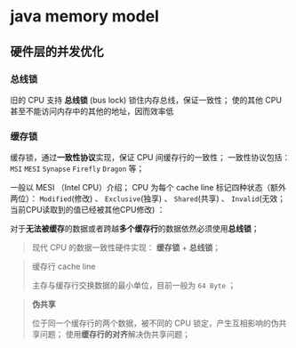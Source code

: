 # java memory model

## 硬件层的并发优化

### 总线锁

旧的 CPU 支持 **总线锁** (bus lock) 锁住内存总线，保证一致性；
使的其他 CPU 甚至不能访问内存中的其他的地址，因而效率低

### 缓存锁

缓存锁，通过**一致性协议**实现，保证 CPU 间缓存行的一致性；
一致性协议包括： `MSI` `MESI` `Synapse` `Firefly` `Dragon` 等；

一般以 MESI （Intel CPU）介绍；
CPU 为每个 cache line 标记四种状态（额外两位）：
`Modified`(修改) 、 `Exclusive`(独享) 、 `Shared`(共享) 、 `Invalid`(无效；当前CPU读取到的值已经被其他CPU修改) ：

对于**无法被缓存**的数据或者跨越**多个缓存行**的数据依然必须使用**总线锁**；

> 现代 CPU 的数据一致性硬件实现： **缓存锁** + **总线锁**；

> 缓存行 cache line
> 
> 主存与缓存行交换数据的最小单位，目前一般为 `64 Byte` ；

> **伪共享**
> 
> 位于同一个缓存行的两个数据，被不同的 CPU 锁定，产生互相影响的伪共享问题；
> 使用**缓存行的对齐**解决伪共享问题；
